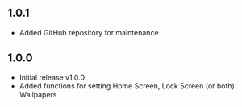 ## 1.0.1

* Added GitHub repository for maintenance

## 1.0.0

* Initial release v1.0.0
* Added functions for setting Home Screen, Lock Screen (or both) Wallpapers

